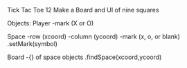Tick Tac Toe 12
Make a Board and UI of nine squares

Objects:
Player
-mark (X or O)

Space
-row (xcoord)
-column (ycoord)
-mark (x, o, or blank)
.setMark(symbol)


Board
-{} of space objects
.findSpace(xcoord,ycoord)
